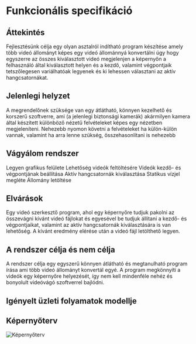 # Funkcionális specifikáció

## Áttekintés
Fejlesztésünk célja egy olyan asztalról indítható program készítése amely több videó állományt képes egy videó állománnyá konvertálni úgy hogy egyszerre az összes kiválasztott videó megjelenjen a képernyőn a felhasználó által kiválasztott helyen és a kezdő, valamint végpontjaik tetszőlegesen variálhatóak legyenek és ki lehessen választani az aktív hangcsatornákat.

## Jelenlegi helyzet
A megrendelőnek szüksége van egy átlátható, könnyen kezelhető és korszerű szoftverre, ami (a jelenlegi biztonsági kamerák) akármilyen kamera által készített különböző nézetű felvételeket képes egy nézetben megjeleníteni. 
Nehezebb nyomon követni a felvételeket ha külön-külön vannak, valamint ha arra lenne szükség, összehasonlítani is nehezebb

## Vágyálom rendszer
Legyen grafikus felülete
Lehetőség videók feltöltésére
Videók kezdő- és végpontjának beállítása
Aktív hangcsatornák kiválasztása
Statikus vízjel megléte
Állomány letöltése

## Elvárások
Egy videó szerkesztő program, ahol egy képernyőre tudjuk pakolni az összevágni kívánt videó fájlokat és egyesével be tudjuk állítani a kezdő- és végpontjaikat, valamint az aktív hangcsatornák kiválasztására is van lehetőség. A kívánt eredmény elérése után a videó fájl letölthető legyen.

## A rendszer célja és nem célja
A rendszer célja egy egyszerű könnyen átlátható és megtanulható program írása ami több videó állományt konvertál egyé. A program megkönnyíti a videók egy képernyőre helyezését, így nem kell mindenféle nehéz és bonyolult videóvágó szoftverrel bajlódni.

## Igényelt üzleti folyamatok modellje

## Képernyőterv
![Képernyőterv](https://github.com/csgery/VeryBigPython_Video/blob/2-func-spec/Dokument%C3%A1ci%C3%B3/kepernyoterv.jpg)